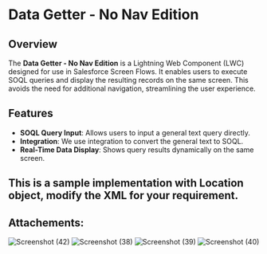# Data Getter - No Nav Edition 

## Overview

The **Data Getter - No Nav Edition** is a Lightning Web Component (LWC) designed for use in Salesforce Screen Flows. It enables users to execute SOQL queries and display the resulting records on the same screen. This avoids the need for additional navigation, streamlining the user experience.

## Features

- **SOQL Query Input**: Allows users to input a general text query directly.
- **Integration**: We use integration to convert the general text to SOQL.
- **Real-Time Data Display**: Shows query results dynamically on the same screen.

## This is a sample implementation with Location object, modify the XML for your requirement.

## Attachements:
![Screenshot (42)](https://github.com/user-attachments/assets/711e1969-d3b8-4388-8e41-4447226cbe17)
![Screenshot (38)](https://github.com/user-attachments/assets/a151f642-1179-42da-8779-75c763d4c7f8)
![Screenshot (39)](https://github.com/user-attachments/assets/afb6e99e-7244-4131-a15c-2d445a42e339)
![Screenshot (40)](https://github.com/user-attachments/assets/cca5d2b1-db1b-4460-99c5-8ec5d33ca32b)

